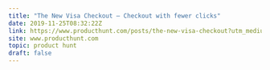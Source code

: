 ```yaml
---
title: "The New Visa Checkout — Checkout with fewer clicks"
date: 2019-11-25T08:32:22Z
link: https://www.producthunt.com/posts/the-new-visa-checkout?utm_medium=RSS&utm_source=hune
site: www.producthunt.com
topic: product hunt
draft: false
---
```

